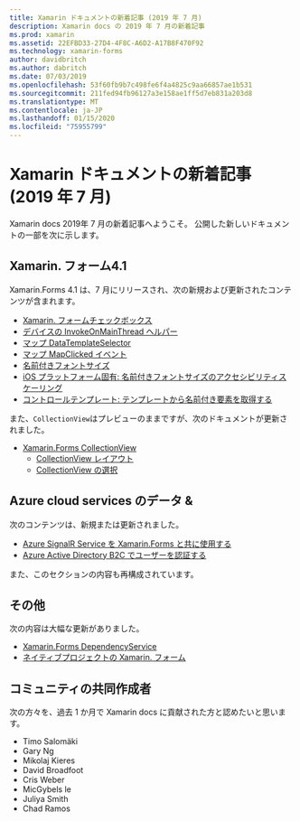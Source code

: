```yaml
---
title: Xamarin ドキュメントの新着記事 (2019 年 7 月)
description: Xamarin docs の 2019 年 7 月の新着記事
ms.prod: xamarin
ms.assetid: 22EFBD33-27D4-4F8C-A6D2-A17B8F470F92
ms.technology: xamarin-forms
author: davidbritch
ms.author: dabritch
ms.date: 07/03/2019
ms.openlocfilehash: 53f60fb9b7c498fe6f4a4825c9aa66857ae1b531
ms.sourcegitcommit: 211fed94fb96127a3e158ae1ff5d7eb831a203d8
ms.translationtype: MT
ms.contentlocale: ja-JP
ms.lasthandoff: 01/15/2020
ms.locfileid: "75955799"
---
```

# <a name="xamarin-docs-whats-new-july-2019"></a>Xamarin ドキュメントの新着記事 (2019 年 7 月)

Xamarin docs 2019年 7 月の新着記事へようこそ。 公開した新しいドキュメントの一部を次に示します。

## <a name="xamarinforms-41"></a>Xamarin. フォーム4.1

Xamarin.Forms 4.1 は、7 月にリリースされ、次の新規および更新されたコンテンツが含まれます。

- [Xamarin. フォームチェックボックス](https://docs.microsoft.com/xamarin/xamarin-forms/user-interface/checkbox)
- [デバイスの InvokeOnMainThread ヘルパー](https://docs.microsoft.com/xamarin/xamarin-forms/platform/device#interact-with-the-ui-from-background-threads)
- [マップ DataTemplateSelector](https://docs.microsoft.com/xamarin/xamarin-forms/user-interface/map#choose-item-appearance-at-runtime)
- [マップ MapClicked イベント](https://docs.microsoft.com/xamarin/xamarin-forms/user-interface/map#map-clicks)
- [名前付きフォントサイズ](https://docs.microsoft.com/xamarin/xamarin-forms/user-interface/text/fonts#named-font-sizes)
- [iOS プラットフォーム固有: 名前付きフォントサイズのアクセシビリティスケーリング](https://docs.microsoft.com/xamarin/xamarin-forms/platform/ios/named-font-size-scaling)
- [コントロールテンプレート: テンプレートから名前付き要素を取得する](https://docs.microsoft.com/xamarin/xamarin-forms/app-fundamentals/templates/control-templates.md#get-a-named-element-from-a-template)

また、`CollectionView`はプレビューのままですが、次のドキュメントが更新されました。

- [Xamarin.Forms CollectionView](~/xamarin-forms/user-interface/collectionview/index.md)
  - [CollectionView レイアウト](~/xamarin-forms/user-interface/collectionview/layout.md)
  - [CollectionView の選択](~/xamarin-forms/user-interface/collectionview/selection.md)

## <a name="data--azure-cloud-services"></a>Azure cloud services のデータ &

次のコンテンツは、新規または更新されました。

- [Azure SignalR Service を Xamarin.Forms と共に使用する](https://docs.microsoft.com/xamarin/xamarin-forms/data-cloud/serverless/azure-signalr)
- [Azure Active Directory B2C でユーザーを認証する](~/xamarin-forms/data-cloud/authentication/azure-ad-b2c.md)

また、このセクションの内容も再構成されています。

## <a name="other"></a>その他

次の内容は大幅な更新がありました。

- [Xamarin.Forms DependencyService](https://docs.microsoft.com/xamarin/xamarin-forms/app-fundamentals/dependency-service/)
- [ネイティブプロジェクトの Xamarin. フォーム](https://docs.microsoft.com/xamarin/xamarin-forms/platform/native-forms)

## <a name="community-contributors"></a>コミュニティの共同作成者

次の方々を、過去 1 か月で Xamarin docs に貢献された方と認めたいと思います。

- Timo Salomäki
- Gary Ng
- Mikolaj Kieres
- David Broadfoot
- Cris Weber
- MicGybels le
- Juliya Smith
- Chad Ramos
